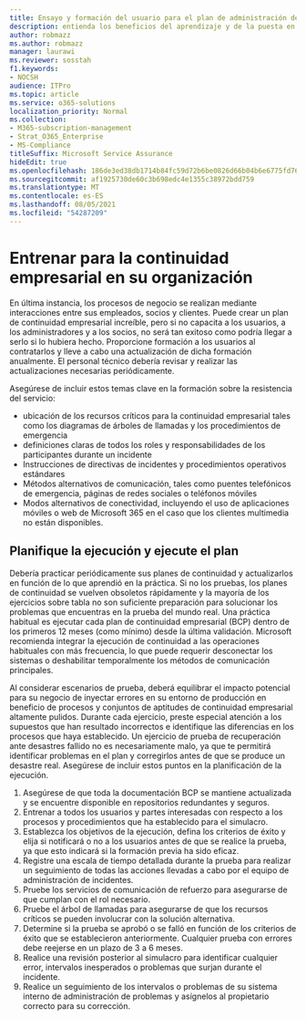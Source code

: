 ```yaml
---
title: Ensayo y formación del usuario para el plan de administración de la continuidad empresarial de Enterprise
description: entienda los beneficios del aprendizaje y de la puesta en práctica de forma regular de su plan de continuidad empresarial.
author: robmazz
ms.author: robmazz
manager: laurawi
ms.reviewer: sosstah
f1.keywords:
- NOCSH
audience: ITPro
ms.topic: article
ms.service: o365-solutions
localization_priority: Normal
ms.collection:
- M365-subscription-management
- Strat_O365_Enterprise
- MS-Compliance
titleSuffix: Microsoft Service Assurance
hideEdit: true
ms.openlocfilehash: 186de3ed38db1714b84fc59d72b6be0826d66b04b6e6775fd7672666e4534ad6
ms.sourcegitcommit: af1925730de60c3b698edc4e1355c38972bdd759
ms.translationtype: MT
ms.contentlocale: es-ES
ms.lasthandoff: 08/05/2021
ms.locfileid: "54287209"
---
```

# <a name="train-for-business-continuity-in-your-organization"></a>Entrenar para la continuidad empresarial en su organización

En última instancia, los procesos de negocio se realizan mediante interacciones entre sus empleados, socios y clientes. Puede crear un plan de continuidad empresarial increíble, pero si no capacita a los usuarios, a los administradores y a los socios, no será tan exitoso como podría llegar a serlo si lo hubiera hecho. Proporcione formación a los usuarios al contratarlos y lleve a cabo una actualización de dicha formación anualmente. El personal técnico debería revisar y realizar las actualizaciones necesarias periódicamente.

Asegúrese de incluir estos temas clave en la formación sobre la resistencia del servicio:

- ubicación de los recursos críticos para la continuidad empresarial tales como los diagramas de árboles de llamadas y los procedimientos de emergencia
- definiciones claras de todos los roles y responsabilidades de los participantes durante un incidente
- Instrucciones de directivas de incidentes y procedimientos operativos estándares
- Métodos alternativos de comunicación, tales como puentes telefónicos de emergencia, páginas de redes sociales o teléfonos móviles
- Modos alternativos de conectividad, incluyendo el uso de aplicaciones móviles o web de Microsoft 365 en el caso que los clientes multimedia no están disponibles.

## <a name="plan-the-exercise-and-exercise-the-plan"></a>Planifique la ejecución y ejecute el plan

Debería practicar periódicamente sus planes de continuidad y actualizarlos en función de lo que aprendió en la práctica. Si no los pruebas, los planes de continuidad se vuelven obsoletos rápidamente y la mayoría de los ejercicios sobre tabla no son suficiente preparación para solucionar los problemas que encuentras en la prueba del mundo real. Una práctica habitual es ejecutar cada plan de continuidad empresarial (BCP) dentro de los primeros 12 meses (como mínimo) desde la última validación. Microsoft recomienda integrar la ejecución de continuidad a las operaciones habituales con más frecuencia, lo que puede requerir desconectar los sistemas o deshabilitar temporalmente los métodos de comunicación principales.  

Al considerar escenarios de prueba, deberá equilibrar el impacto potencial para su negocio de inyectar errores en su entorno de producción en beneficio de procesos y conjuntos de aptitudes de continuidad empresarial altamente pulidos.
Durante cada ejercicio, preste especial atención a los supuestos que han resultado incorrectos e identifique las diferencias en los procesos que haya establecido. Un ejercicio de prueba de recuperación ante desastres fallido no es necesariamente malo, ya que te permitirá identificar problemas en el plan y corregirlos antes de que se produce un desastre real. Asegúrese de incluir estos puntos en la planificación de la ejecución.

1. Asegúrese de que toda la documentación BCP se mantiene actualizada y se encuentre disponible en repositorios redundantes y seguros.
2. Entrenar a todos los usuarios y partes interesadas con respecto a los procesos y procedimientos que ha establecido para el simulacro.
3. Establezca los objetivos de la ejecución, defina los criterios de éxito y elija si notificará o no a los usuarios antes de que se realice la prueba, ya que esto indicará si la formación previa ha sido eficaz.
4. Registre una escala de tiempo detallada durante la prueba para realizar un seguimiento de todas las acciones llevadas a cabo por el equipo de administración de incidentes.
5. Pruebe los servicios de comunicación de refuerzo para asegurarse de que cumplan con el rol necesario.
6. Pruebe el árbol de llamadas para asegurarse de que los recursos críticos se pueden involucrar con la solución alternativa.
7. Determine si la prueba se aprobó o se falló en función de los criterios de éxito que se establecieron anteriormente. Cualquier prueba con errores debe reejerse en un plazo de 3 a 6 meses.
8. Realice una revisión posterior al simulacro para identificar cualquier error, intervalos inesperados o problemas que surjan durante el incidente.
9. Realice un seguimiento de los intervalos o problemas de su sistema interno de administración de problemas y asígnelos al propietario correcto para su corrección.
